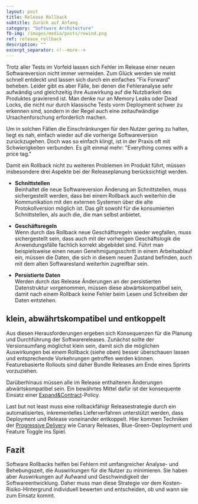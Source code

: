 ```yaml
---
layout: post
title: Release Rollback
subtitle: Zurück auf Anfang
category: "Software Architecture"
fb-img: /images/media/posts/rewind.png
ref: release_rollback
description: ""
excerpt_separator: <!--more-->
---
```


Trotz aller Tests im Vorfeld lassen sich Fehler im Release einer neuen Softwareversion nicht immer vermeiden. Zum Glück werden sie meist schnell entdeckt und lassen sich durch ein einfaches "Fix Forward" beheben. Leider gibt es aber Fälle, bei denen die Fehleranalyse sehr aufwändig und gleichzeitig ihre Auswirkung auf die Nutzbarkeit des Produktes gravierend ist. Man denke nur an Memory Leaks oder Dead Locks, die nicht nur durch klassische Tests vorm Deployment schwer zu erkennen sind, sondern in der Regel auch eine zeitaufwändige Ursachenforschung erforderlich machen.

Um in solchen Fällen die Einschränkungen für den Nutzer gering zu halten, liegt es nah, einfach wieder auf die vorherige Softwareversion zurückzugehen. Doch was so einfach klingt, ist in der Praxis oft mit Schwierigkeiten verbunden. Es gilt einmal mehr: "Everything comes with a price tag."

<!--more-->

Damit ein Rollback nicht zu weiteren Problemen im Produkt führt, müssen insbesondere drei Aspekte bei der Releaseplanung berücksichtigt werden.

* **Schnittstellen**  
Beinhaltet die neue Softwareversion Änderung an Schnittstellen, muss sichergestellt werden, dass bei einem Rollback auch weiterhin die Kommunikation mit den externen Systemen über die alte Protokollversion möglich ist. Das gilt sowohl für die konsumierten Schnittstellen, als auch die, die man selbst anbietet. 

* **Geschäftsregeln**  
Wenn durch das Rollback neue Geschäftsregeln wieder wegfallen, muss sichergestellt sein, dass auch mit der vorherigen Geschäftslogik die Anwendungsfälle fachlich korrekt abgebildet sind. Führt man beispielsweise einen neuen Genehmigungsschritt in einem Arbeitsablauf ein, müssen die Daten, die sich in diesem neuen Zustand befinden, auch mit dem alten Softwarestand weiterhin zugreifbar sein.

* **Persistierte Daten**  
Werden durch das Release Änderungen an der persistierten Datenstruktur vorgenommen, müssen diese abwärtskompatibel sein, damit nach einem Rollback keine Fehler beim Lesen und Schreiben der Daten entstehen.

## klein, abwährtskompatibel und entkoppelt

Aus diesen Herausforderungen ergeben sich Konsequenzen für die Planung und Durchführung der Softwarereleases. Zunächst sollte der Versionsumfang möglichst klein sein, damit sich die möglichen Auswirkungen bei einem Rollback (siehe oben) besser überschauen lassen und entsprechende Vorkehrungen getroffen werden können. Featurebasierte Rollouts sind daher Bundle Releases am Ende eines Sprints vorzuziehen.

Darüberhinaus müssen alle im Release enthaltenen Änderungen abwärtskompatibel sein. Ein bewährtes Mittel dafür ist der konsequente Einsatz einer [Expand&Contract](https://martinfowler.com/bliki/ParallelChange.html)-Policy. 

Last but not least muss eine rollbackfähigr Releasestrategie durch ein automatisiertes, inkrementelles Lieferverfahren unterstützt werden, dass Deployment und Release voneinander entkoppelt. Hier kommen Techniken der [Progressive Delivery](https://redmonk.com/jgovernor/2018/08/06/towards-progressive-delivery/) wie Canary Releases, Blue-Green-Deployment und Feature Toggle ins Spiel.

## Fazit
Software Rollbacks helfen bei Fehlern mit umfangreicher Analyse- und Behebungszeit, die Auswirkungen für die Nutzer zu minimieren. Sie haben aber Auswirkungen auf Aufwand und Geschwindigkeit der Softwareentwicklung. Daher muss man diese Strategie vor dem Kosten-Risiko-Hintergrund individuell bewerten und entscheiden, ob und wann sie zum Einsatz kommt.



